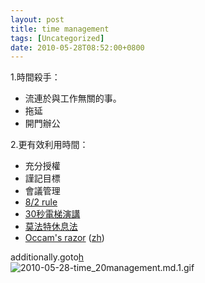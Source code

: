 ```yaml
---
layout: post
title: time management
tags: [Uncategorized]
date: 2010-05-28T08:52:00+0800
---
```


1.時間殺手：

 *  流連於與工作無關的事。
 *  拖延
 *  開門辦公

2.更有效利用時間：

 *  充分授權
 *  謹記目標
 *  會議管理
 *  [8/2 rule][8_2_rule]
 *  [30秒電梯演講][30]
 *  [莫法特休息法][Link 1]
 *  [Occam's razor][Occam_s razor] ([zh][])

additionally.goto[h][]  
![2010-05-28-time_20management.md.1.gif][]


[8_2_rule]: http://en.wikipedia.org/wiki/Pareto_principle
[30]: http://wiki.mbalib.com/wiki/%E9%BA%A6%E8%82%AF%E9%94%A130%E7%A7%92%E7%94%B5%E6%A2%AF%E7%90%86%E8%AE%BA
[Link 1]: http://baike.baidu.com/view/1637764.htm
[Occam_s razor]: http://en.wikipedia.org/wiki/Occam's_razor
[zh]: http://zh.wikipedia.org/zh/%E5%A5%A5%E5%8D%A1%E5%A7%86%E5%89%83%E5%88%80
[h]: http://baike.baidu.com/view/102959.htm
[2010-05-28-time_20management.md.1.gif]: {{site.baseurl}}/assets/2010-05-28-time%20management.md.1.gif